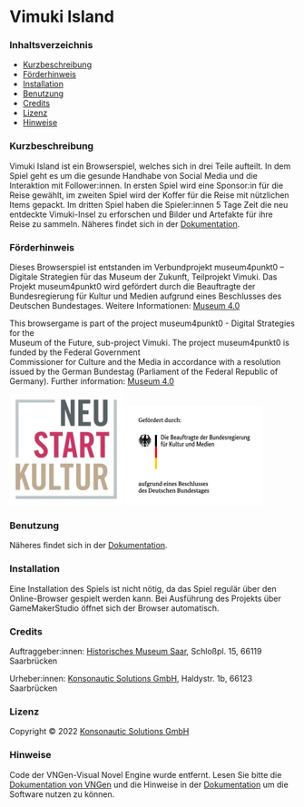 # Vimuki Island
### Inhaltsverzeichnis  
*  [Kurzbeschreibung](#Kurzbeschreibung)  
*  [Förderhinweis](#Förderhinweis)  
*  [Installation](#Installation)  
*  [Benutzung](#Benutzung)  
*  [Credits](#Credits)  
*  [Lizenz](#Lizenz)
*  [Hinweise](#Hinweise)

### Kurzbeschreibung 
Vimuki Island ist ein Browserspiel, welches sich in drei Teile aufteilt. In dem Spiel geht es um die gesunde Handhabe von Social Media und die Interaktion mit Follower:innen. In ersten Spiel wird eine Sponsor:in für die Reise gewählt, im zweiten Spiel wird der Koffer für die Reise mit nützlichen Items gepackt. Im dritten Spiel haben die Spieler:innen 5 Tage Zeit die neu entdeckte Vimuki-Insel zu erforschen und Bilder und Artefakte für ihre Reise zu sammeln. Näheres findet sich in der [Dokumentation](/assets/doku/VimukiIsland.pdf).

### Förderhinweis
Dieses Browserspiel  ist entstanden im Verbundprojekt museum4punkt0  –  Digitale Strategien für das Museum der Zukunft,  Teilprojekt  Vimuki.  Das Projekt museum4punkt0 wird gefördert durch die Beauftragte der Bundesregierung für Kultur und Medien aufgrund eines Beschlusses des Deutschen Bundestages. Weitere Informationen: [Museum 4.0](https://www.museum4punkt0.de/)

This  browsergame is part of the project museum4punkt0  -  Digital Strategies for the  
Museum  of  the  Future,  sub-project Vimuki. The project museum4punkt0 is funded by the Federal Government  
Commissioner for Culture and the Media in accordance with a resolution issued by the German Bundestag (Parliament of the Federal Republic of Germany). Further information: [Museum 4.0](https://www.museum4punkt0.de/)

![LogoBKM](/assets/images/BKM_Neustart_Kultur_Wortmarke_pos_RGB_RZ_web.jpg)
![LogoKultur](/assets/images/BKM_Fz_2017_Web_de.gif)

### Benutzung
Näheres findet sich in der [Dokumentation](/assets/doku/VimukiIsland.pdf).

### Installation
Eine Installation des Spiels ist nicht nötig, da das Spiel regulär über den Online-Browser gespielt werden kann. Bei Ausführung des Projekts über GameMakerStudio öffnet sich der Browser automatisch. 

### Credits
Auftraggeber:innen: 
[Historisches Museum Saar](https://www.historisches-museum.org/), Schloßpl. 15, 66119 Saarbrücken

Urheber:innen: 
[Konsonautic Solutions GmbH](https://konsonautic.com/), Haldystr. 1b, 66123 Saarbrücken

### Lizenz

Copyright © 2022 [Konsonautic Solutions GmbH](https://konsonautic.com/)

### Hinweise
Code der VNGen-Visual Novel Engine wurde entfernt. Lesen Sie bitte die [Dokumentation von VNGen](https://docs.xgasoft.com/vngen/index/) und die Hinweise in der [Dokumentation](/assets/doku/VimukiIsland.pdf) um die Software nutzen zu können. 


